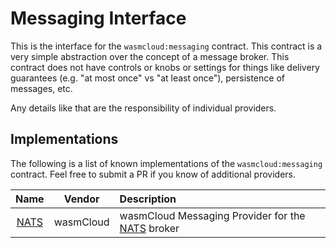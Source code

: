 # Messaging Interface
This is the interface for the `wasmcloud:messaging` contract. This contract is a very simple abstraction over the concept of a message broker. This contract does not have controls or knobs or settings for things like delivery guarantees (e.g. "at most once" vs "at least once"), persistence of messages, etc. 

Any details like that are the responsibility of individual providers.

## Implementations
The following is a list of known implementations of the `wasmcloud:messaging` contract. Feel free to submit a PR if you know of additional providers.

| Name | Vendor | Description |
| :---: | :---: | :--- |
| [NATS](https://github.com/wasmCloud/capability-providers/tree/main/nats) | wasmCloud | wasmCloud Messaging Provider for the [NATS](https://nats.io) broker